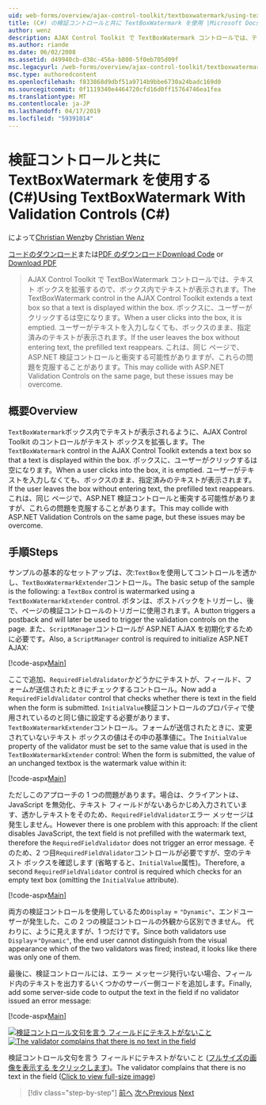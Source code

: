 ```yaml
---
uid: web-forms/overview/ajax-control-toolkit/textboxwatermark/using-textboxwatermark-with-validation-controls-cs
title: (C#) の検証コントロールと共に TextBoxWatermark を使用 |Microsoft Docs
author: wenz
description: AJAX Control Toolkit で TextBoxWatermark コントロールでは、テキスト ボックスを拡張するので、ボックス内でテキストが表示されます。 ボックスに、ユーザーがクリックしたときに.
ms.author: riande
ms.date: 06/02/2008
ms.assetid: d49940cb-d38c-456a-b800-5f0eb705d09f
msc.legacyurl: /web-forms/overview/ajax-control-toolkit/textboxwatermark/using-textboxwatermark-with-validation-controls-cs
msc.type: authoredcontent
ms.openlocfilehash: f833868d9dbf51a9714b9bbe6730a24badc169d0
ms.sourcegitcommit: 0f1119340e4464720cfd16d0ff15764746ea1fea
ms.translationtype: MT
ms.contentlocale: ja-JP
ms.lasthandoff: 04/17/2019
ms.locfileid: "59391014"
---
```

# <a name="using-textboxwatermark-with-validation-controls-c"></a><span data-ttu-id="013b6-104">検証コントロールと共に TextBoxWatermark を使用する (C#)</span><span class="sxs-lookup"><span data-stu-id="013b6-104">Using TextBoxWatermark With Validation Controls (C#)</span></span>

<span data-ttu-id="013b6-105">によって[Christian Wenz](https://github.com/wenz)</span><span class="sxs-lookup"><span data-stu-id="013b6-105">by [Christian Wenz](https://github.com/wenz)</span></span>

<span data-ttu-id="013b6-106">[コードのダウンロード](http://download.microsoft.com/download/9/3/f/93f8daea-bebd-4821-833b-95205389c7d0/TextBoxWatermark2.cs.zip)または[PDF のダウンロード](http://download.microsoft.com/download/b/6/a/b6ae89ee-df69-4c87-9bfb-ad1eb2b23373/textboxwatermark2CS.pdf)</span><span class="sxs-lookup"><span data-stu-id="013b6-106">[Download Code](http://download.microsoft.com/download/9/3/f/93f8daea-bebd-4821-833b-95205389c7d0/TextBoxWatermark2.cs.zip) or [Download PDF](http://download.microsoft.com/download/b/6/a/b6ae89ee-df69-4c87-9bfb-ad1eb2b23373/textboxwatermark2CS.pdf)</span></span>

> <span data-ttu-id="013b6-107">AJAX Control Toolkit で TextBoxWatermark コントロールでは、テキスト ボックスを拡張するので、ボックス内でテキストが表示されます。</span><span class="sxs-lookup"><span data-stu-id="013b6-107">The TextBoxWatermark control in the AJAX Control Toolkit extends a text box so that a text is displayed within the box.</span></span> <span data-ttu-id="013b6-108">ボックスに、ユーザーがクリックするは空になります。</span><span class="sxs-lookup"><span data-stu-id="013b6-108">When a user clicks into the box, it is emptied.</span></span> <span data-ttu-id="013b6-109">ユーザーがテキストを入力しなくても、ボックスのまま、指定済みのテキストが表示されます。</span><span class="sxs-lookup"><span data-stu-id="013b6-109">If the user leaves the box without entering text, the prefilled text reappears.</span></span> <span data-ttu-id="013b6-110">これは、同じ ページで、ASP.NET 検証コントロールと衝突する可能性がありますが、これらの問題を克服することがあります。</span><span class="sxs-lookup"><span data-stu-id="013b6-110">This may collide with ASP.NET Validation Controls on the same page, but these issues may be overcome.</span></span>


## <a name="overview"></a><span data-ttu-id="013b6-111">概要</span><span class="sxs-lookup"><span data-stu-id="013b6-111">Overview</span></span>

<span data-ttu-id="013b6-112">`TextBoxWatermark`ボックス内でテキストが表示されるように、AJAX Control Toolkit のコントロールがテキスト ボックスを拡張します。</span><span class="sxs-lookup"><span data-stu-id="013b6-112">The `TextBoxWatermark` control in the AJAX Control Toolkit extends a text box so that a text is displayed within the box.</span></span> <span data-ttu-id="013b6-113">ボックスに、ユーザーがクリックするは空になります。</span><span class="sxs-lookup"><span data-stu-id="013b6-113">When a user clicks into the box, it is emptied.</span></span> <span data-ttu-id="013b6-114">ユーザーがテキストを入力しなくても、ボックスのまま、指定済みのテキストが表示されます。</span><span class="sxs-lookup"><span data-stu-id="013b6-114">If the user leaves the box without entering text, the prefilled text reappears.</span></span> <span data-ttu-id="013b6-115">これは、同じ ページで、ASP.NET 検証コントロールと衝突する可能性がありますが、これらの問題を克服することがあります。</span><span class="sxs-lookup"><span data-stu-id="013b6-115">This may collide with ASP.NET Validation Controls on the same page, but these issues may be overcome.</span></span>

## <a name="steps"></a><span data-ttu-id="013b6-116">手順</span><span class="sxs-lookup"><span data-stu-id="013b6-116">Steps</span></span>

<span data-ttu-id="013b6-117">サンプルの基本的なセットアップは、次:`TextBox`を使用してコントロールを透かし、`TextBoxWatermarkExtender`コントロール。</span><span class="sxs-lookup"><span data-stu-id="013b6-117">The basic setup of the sample is the following: a `TextBox` control is watermarked using a `TextBoxWatermarkExtender` control.</span></span> <span data-ttu-id="013b6-118">ボタンは、ポストバックをトリガーし、後で、ページの検証コントロールのトリガーに使用されます。</span><span class="sxs-lookup"><span data-stu-id="013b6-118">A button triggers a postback and will later be used to trigger the validation controls on the page.</span></span> <span data-ttu-id="013b6-119">また、`ScriptManager`コントロールが ASP.NET AJAX を初期化するために必要です。</span><span class="sxs-lookup"><span data-stu-id="013b6-119">Also, a `ScriptManager` control is required to initialize ASP.NET AJAX:</span></span>

[!code-aspx[Main](using-textboxwatermark-with-validation-controls-cs/samples/sample1.aspx)]

<span data-ttu-id="013b6-120">ここで追加、`RequiredFieldValidator`かどうかにテキストが、フィールド、フォームが送信されたときにチェックするコントロール。</span><span class="sxs-lookup"><span data-stu-id="013b6-120">Now add a `RequiredFieldValidator` control that checks whether there is text in the field when the form is submitted.</span></span> <span data-ttu-id="013b6-121">`InitialValue`検証コントロールのプロパティで使用されているのと同じ値に設定する必要があります、`TextBoxWatermarkExtender`コントロール。フォームが送信されたときに、変更されていないテキスト ボックスの値はその中の基準値に。</span><span class="sxs-lookup"><span data-stu-id="013b6-121">The `InitialValue` property of the validator must be set to the same value that is used in the `TextBoxWatermarkExtender` control: When the form is submitted, the value of an unchanged textbox is the watermark value within it:</span></span>

[!code-aspx[Main](using-textboxwatermark-with-validation-controls-cs/samples/sample2.aspx)]

<span data-ttu-id="013b6-122">ただしこのアプローチの 1 つの問題があります。場合は、クライアントは、JavaScript を無効化、テキスト フィールドがないあらかじめ入力されています、透かしテキストをそのため、`RequiredFieldValidator`エラー メッセージは発生しません。</span><span class="sxs-lookup"><span data-stu-id="013b6-122">However there is one problem with this approach: If the client disables JavaScript, the text field is not prefilled with the watermark text, therefore the `RequiredFieldValidator` does not trigger an error message.</span></span> <span data-ttu-id="013b6-123">そのため、2 つ目`RequiredFieldValidator`コントロールが必要ですが、空のテキスト ボックスを確認します (省略すると、`InitialValue`属性)。</span><span class="sxs-lookup"><span data-stu-id="013b6-123">Therefore, a second `RequiredFieldValidator` control is required which checks for an empty text box (omitting the `InitialValue` attribute).</span></span>

[!code-aspx[Main](using-textboxwatermark-with-validation-controls-cs/samples/sample3.aspx)]

<span data-ttu-id="013b6-124">両方の検証コントロールを使用しているため`Display` = `"Dynamic"`、エンドユーザーが発生した、この 2 つの検証コントロールの外観から区別できません。 代わりに、ように見えますが、1 つだけです。</span><span class="sxs-lookup"><span data-stu-id="013b6-124">Since both validators use `Display`=`"Dynamic"`, the end user cannot distinguish from the visual appearance which of the two validators was fired; instead, it looks like there was only one of them.</span></span>

<span data-ttu-id="013b6-125">最後に、検証コントロールには、エラー メッセージ発行いない場合、フィールド内のテキストを出力するいくつかのサーバー側コードを追加します。</span><span class="sxs-lookup"><span data-stu-id="013b6-125">Finally, add some server-side code to output the text in the field if no validator issued an error message:</span></span>

[!code-aspx[Main](using-textboxwatermark-with-validation-controls-cs/samples/sample4.aspx)]


<span data-ttu-id="013b6-126">[![検証コントロール文句を言う フィールドにテキストがないこと](using-textboxwatermark-with-validation-controls-cs/_static/image2.png)](using-textboxwatermark-with-validation-controls-cs/_static/image1.png)</span><span class="sxs-lookup"><span data-stu-id="013b6-126">[![The validator complains that there is no text in the field](using-textboxwatermark-with-validation-controls-cs/_static/image2.png)](using-textboxwatermark-with-validation-controls-cs/_static/image1.png)</span></span>

<span data-ttu-id="013b6-127">検証コントロール文句を言う フィールドにテキストがないこと ([フルサイズの画像を表示する をクリックします](using-textboxwatermark-with-validation-controls-cs/_static/image3.png))。</span><span class="sxs-lookup"><span data-stu-id="013b6-127">The validator complains that there is no text in the field ([Click to view full-size image](using-textboxwatermark-with-validation-controls-cs/_static/image3.png))</span></span>

> [!div class="step-by-step"]
> <span data-ttu-id="013b6-128">[前へ](using-textboxwatermark-in-a-formview-cs.md)
> [次へ](using-textboxwatermark-in-a-formview-vb.md)</span><span class="sxs-lookup"><span data-stu-id="013b6-128">[Previous](using-textboxwatermark-in-a-formview-cs.md)
[Next](using-textboxwatermark-in-a-formview-vb.md)</span></span>
